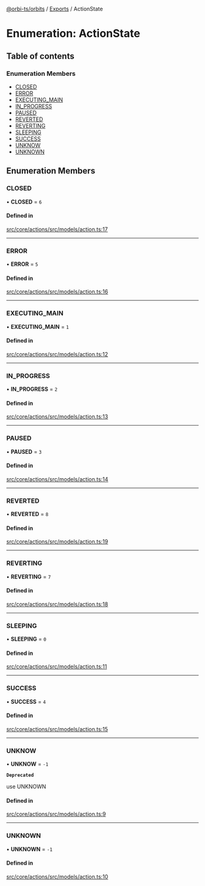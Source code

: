 [@orbi-ts/orbits](../README.md) / [Exports](../modules.md) / ActionState

# Enumeration: ActionState

## Table of contents

### Enumeration Members

- [CLOSED](ActionState.md#closed)
- [ERROR](ActionState.md#error)
- [EXECUTING\_MAIN](ActionState.md#executing_main)
- [IN\_PROGRESS](ActionState.md#in_progress)
- [PAUSED](ActionState.md#paused)
- [REVERTED](ActionState.md#reverted)
- [REVERTING](ActionState.md#reverting)
- [SLEEPING](ActionState.md#sleeping)
- [SUCCESS](ActionState.md#success)
- [UNKNOW](ActionState.md#unknow)
- [UNKNOWN](ActionState.md#unknown)

## Enumeration Members

### CLOSED

• **CLOSED** = ``6``

#### Defined in

[src/core/actions/src/models/action.ts:17](https://github.com/LaWebcapsule/orbits/blob/a1dfd88/src/core/actions/src/models/action.ts#L17)

___

### ERROR

• **ERROR** = ``5``

#### Defined in

[src/core/actions/src/models/action.ts:16](https://github.com/LaWebcapsule/orbits/blob/a1dfd88/src/core/actions/src/models/action.ts#L16)

___

### EXECUTING\_MAIN

• **EXECUTING\_MAIN** = ``1``

#### Defined in

[src/core/actions/src/models/action.ts:12](https://github.com/LaWebcapsule/orbits/blob/a1dfd88/src/core/actions/src/models/action.ts#L12)

___

### IN\_PROGRESS

• **IN\_PROGRESS** = ``2``

#### Defined in

[src/core/actions/src/models/action.ts:13](https://github.com/LaWebcapsule/orbits/blob/a1dfd88/src/core/actions/src/models/action.ts#L13)

___

### PAUSED

• **PAUSED** = ``3``

#### Defined in

[src/core/actions/src/models/action.ts:14](https://github.com/LaWebcapsule/orbits/blob/a1dfd88/src/core/actions/src/models/action.ts#L14)

___

### REVERTED

• **REVERTED** = ``8``

#### Defined in

[src/core/actions/src/models/action.ts:19](https://github.com/LaWebcapsule/orbits/blob/a1dfd88/src/core/actions/src/models/action.ts#L19)

___

### REVERTING

• **REVERTING** = ``7``

#### Defined in

[src/core/actions/src/models/action.ts:18](https://github.com/LaWebcapsule/orbits/blob/a1dfd88/src/core/actions/src/models/action.ts#L18)

___

### SLEEPING

• **SLEEPING** = ``0``

#### Defined in

[src/core/actions/src/models/action.ts:11](https://github.com/LaWebcapsule/orbits/blob/a1dfd88/src/core/actions/src/models/action.ts#L11)

___

### SUCCESS

• **SUCCESS** = ``4``

#### Defined in

[src/core/actions/src/models/action.ts:15](https://github.com/LaWebcapsule/orbits/blob/a1dfd88/src/core/actions/src/models/action.ts#L15)

___

### UNKNOW

• **UNKNOW** = ``-1``

**`Deprecated`**

use UNKNOWN

#### Defined in

[src/core/actions/src/models/action.ts:9](https://github.com/LaWebcapsule/orbits/blob/a1dfd88/src/core/actions/src/models/action.ts#L9)

___

### UNKNOWN

• **UNKNOWN** = ``-1``

#### Defined in

[src/core/actions/src/models/action.ts:10](https://github.com/LaWebcapsule/orbits/blob/a1dfd88/src/core/actions/src/models/action.ts#L10)
